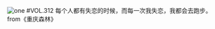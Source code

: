 ![one](http://image.wufazhuce.com/FjqPiEDxq8YzylmqVuD_DrmHV494)
#VOL.312
每个人都有失恋的时候，而每一次我失恋，我都会去跑步。from《重庆森林》